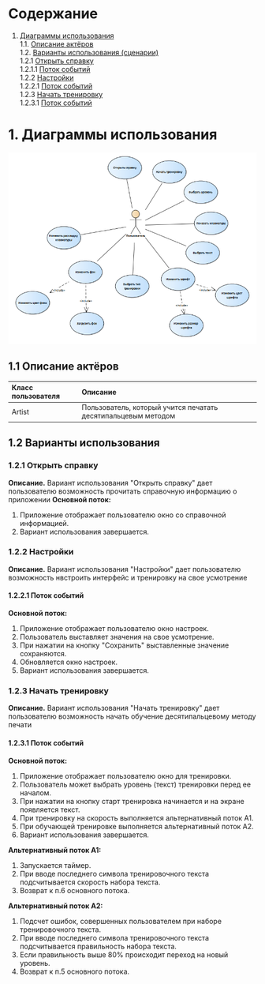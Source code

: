 # Содержание
1. [Диаграммы использования](#1) <br>
	1.1. [Описание актёров](#1.1) <br> 
	1.2. [Варианты использования (сценарии)](#1.2) <br>
		1.2.1 [Открыть справку](#1.2.1) <br>
      			1.2.1.1 [Поток событий](#1.2.1.1) <br>
		1.2.2 [Настройки](#1.2.2) <br>
      			1.2.2.1 [Поток событий](#1.2.2.1) <br>
		1.2.3 [Начать тренировку](#1.2.3) <br>
      			1.2.3.1 [Поток событий](#1.2.3.1) <br>
 # 1. Диаграммы использования <a name = "1"></a>
 ![UseCase](https://github.com/AnastasiaKviatsinskaya/tritpo/blob/master/Diagrams/Use%20case/Use%20Case%20Diagram.png)
 ## 1.1 Описание актёров <a name = "1.1"></a>
 
Класс пользователя     | Описание
:----------------------|:-------------------------------------------------------
Artist  | Пользователь, который учится печатать десятипальцевым методом

## 1.2 Варианты использования <a name = "1.2"></a>

### 1.2.1 Открыть справку <a name = "1.2.1"></a>
**Описание.** Вариант использования "Открыть справку" дает пользователю возможность прочитать справочную информацию о приложении
**Основной поток:**
1. Приложение отображает пользователю окно со справочной информацией. 
2. Вариант использования завершается.

### 1.2.2 Настройки <a name = "1.2.2"></a>
**Описание.** Вариант использования "Настройки" дает пользователю возможность нвстроить интерфейс и тренировку на свое усмотрение

#### 1.2.2.1 Поток событий <a name = "1.2.2.1"></a>
**Основной поток:**
1. Приложение отображает пользователю окно настроек. 
2. Пользователь выставляет значения на свое усмотрение.
3. При нажатии на кнопку "Сохранить" выставленные значение сохраняются.
4. Обновляется окно настроек.
5. Вариант использования завершается.

### 1.2.3 Начать тренировку <a name = "1.2.3"></a>
**Описание.** Вариант использования "Начать тренировку" дает пользователю возможность начать обучение десятипальцевому методу печати

#### 1.2.3.1 Поток событий <a name = "1.2.3.1"></a>
**Основной поток:**
1. Приложение отображает пользователю окно для тренировки.
2. Пользователь может выбрать уровень (текст) тренировки перед ее началом.
3. При нажатии на кнопку старт тренировка начинается и на экране появляется текст.
4. При тренировку на скорость выполняется альтернативный поток А1.
5. При обучающей тренировке выполняется альтернативный поток А2.
6. Вариант использования завершается.

**Альтернативный поток А1:**
1. Запускается таймер.
2. При вводе последнего символа тренировочного текста подсчитывается скорость набора текста.
3. Возврат к п.6 основного потока.

**Альтернативный поток А2:**
1. Подсчет ошибок, совершенных пользователем при наборе тренировочного текста.
2. При вводе последнего символа тренировочного текста подсчитывается правильность набора текста.
3. Если правильность выше 80% происходит переход на новый уровень.
4. Возврат к п.5 основного потока.

